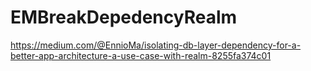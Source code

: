 # EMBreakDepedencyRealm
https://medium.com/@EnnioMa/isolating-db-layer-dependency-for-a-better-app-architecture-a-use-case-with-realm-8255fa374c01
